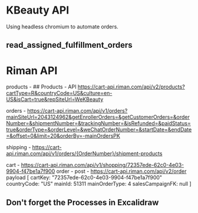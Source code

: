 # KBeauty API

Using headless chromium to automate orders.

## read_assigned_fulfillment_orders

# Riman API

products - ## Products - API  https://cart-api.riman.com/api/v2/products?cartType=R&countryCode=US&culture=en-US&isCart=true&repSiteUrl=WeKBeauty


orders - https://cart-api.riman.com/api/v1/orders?mainSiteUrl=2043124962&getEnrollerOrders=&getCustomerOrders=&orderNumber=&shipmentNumber=&trackingNumber=&isRefunded=&paidStatus=true&orderType=&orderLevel=&weChatOrderNumber=&startDate=&endDate=&offset=0&limit=20&orderBy=-mainOrdersPK

shipping - https://cart-api.riman.com/api/v1/orders/{OrderNumber}/shipment-products

cart - https://cart-api.riman.com/api/v1/shopping/72357ede-62c0-4e03-9904-f47be1a7f900
order - post - https://cart-api.riman.com/api/v2/order 
payload [
cartKey: "72357ede-62c0-4e03-9904-f47be1a7f900"
countryCode: "US"
mainId: 51311
mainOrderType: 4
salesCampaignFK: null
]


## Don't forget the Processes in Excalidraw

